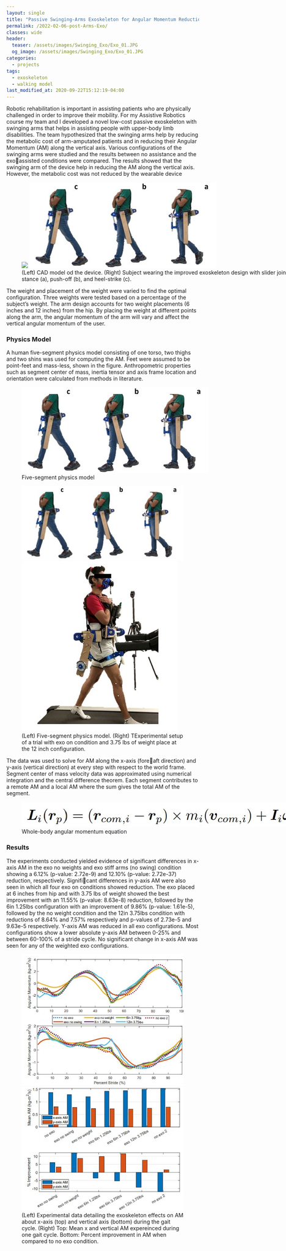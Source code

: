 ```yaml
---
layout: single
title: "Passive Swinging-Arms Exoskeleton for Angular Momentum Reduction"
permalink: /2022-02-06-post-Arms-Exo/
classes: wide
header:
  teaser: /assets/images/Swinging_Exo/Exo_01.JPG
  og_image: /assets/images/Swinging_Exo/Exo_01.JPG
categories:
  - projects
tags:
  - exoskeleton
  - walking model
last_modified_at: 2020-09-22T15:12:19-04:00
---
```


Robotic rehabilitation is important in assisting patients who are physically challenged in order to improve their mobility. For my Assistive Robotics course my team and I developed a novel low-cost passive exoskeleton with swinging arms that helps in assisting people with upper-body limb disabilities. The team hypothesized that the swinging arms help by reducing the metabolic cost of arm-amputated patients and in reducing their Angular Momentum (AM) along the vertical axis. Various configurations of the swinging arms were studied and the results between no assistance and the exoassisted conditions were compared. The results showed that the swinging arm of the device help in reducing the AM along the vertical axis. However, the metabolic cost was not reduced by the wearable device

  <center>
  <figure style="width:800px; text-align:left;" class="half"> 
      <a href="/assets/images/Swinging_Exo/Exo_02.JPG"><img src="/assets/images/Swinging_Exo/Exo_02.JP"></a>
      <a href="/assets/images/Swinging_Exo/Exo_03.JPG"><img src="/assets/images/Swinging_Exo/Exo_03.JPG"></a>
      <figcaption>(Left) CAD model od the device. (Right) Subject wearing the improved exoskeleton design with slider joint during single-stance (a), push-off (b), and heel-strike (c). </figcaption>
  </figure>
  </center>

The weight and placement of the weight were varied to find the optimal configuration. Three weights were tested based on a percentage of the subject’s weight. The arm design accounts for two weight placements (6 inches and 12 inches) from the hip. By placing the weight at different points along the arm, the angular momentum of the arm will vary and affect the vertical angular momentum of the user. 

### Physics Model

A human five-segment physics model consisting of one torso, two thighs and two shins was used for computing the AM. Feet were assumed to be point-feet and mass-less, shown in the figure. Anthropometric properties such as segment center of mass, inertia tensor and axis frame location and orientation were calculated from methods in literature.

  <center>
  <figure style="width:800px; text-align:left;" > 
      <a href="/assets/images/Swinging_Exo/Exo_03.JPG"><img src="/assets/images/Swinging_Exo/Exo_03.JPG"></a>
      <figcaption>Five-segment physics model</figcaption>
  </figure>
  </center>
  <figure class="half">
    <a href="/assets/images/Swinging_Exo/Exo_03.JPG"><img src="/assets/images/Swinging_Exo/Exo_03.JPG"></a>
    <a href="/assets/images/Swinging_Exo/Exo_06.JPG"><img src="/assets/images/Swinging_Exo/Exo_06.JPG"></a>
    <figcaption>(Left) Five-segment physics model. (Right) TExperimental setup of a trial with exo on condition and 3.75 lbs of weight place at the 12 inch configuration.  </figcaption>
</figure>

The data was used to solve for AM along the x-axis (foreaft direction) and y-axis (vertical direction) at every step with respect to the world frame. Segment center of mass velocity data was approximated using numerical integration and the central difference theorem. Each segment contributes to a remote AM and a local AM where the sum gives the total AM of the segment.

  <center>
  <figure style="width:800px; text-align:left;" > 
      <a href="/assets/images/Swinging_Exo/Exo_05.JPG"><img src="/assets/images/Swinging_Exo/Exo_05.JPG"></a>
      <figcaption>Whole-body angular momentum equation</figcaption>
  </figure>
  </center>

### Results

The experiments conducted yielded evidence of significant differences in x-axis AM in the exo no weights and exo stiff arms (no swing) condition showing a 6.12% (p-value: 2.72e-9) and 12.10% (p-value: 2.72e-37) reduction, respectively. Significant differences in y-axis AM were also seen in which all four exo on conditions showed reduction. The exo placed at 6 inches from hip and with 3.75 lbs of weight showed the best improvement with an 11.55% (p-value: 8.63e-8) reduction, followed by the 6in 1.25lbs configuration with an improvement of 9.86% (p-value: 1.61e-5), followed by the no weight condition and the 12in 3.75lbs condition with reductions of 8.64% and 7.57% respectively and p-values of 2.73e-5 and 9.63e-5 respectively. Y-axis AM was reduced in all exo configurations. Most configurations show a lower absolute y-axis AM between 0-25% and between 60-100% of a stride cycle. No significant change in x-axis AM was seen for any of the weighted exo configurations.

<figure class="half">
    <a href="/assets/images/Swinging_Exo/Exo_07.JPG"><img src="/assets/images/Swinging_Exo/Exo_07.JPG"></a>
    <a href="/assets/images/Swinging_Exo/Exo_08.JPG"><img src="/assets/images/Swinging_Exo/Exo_08.JPG"></a>
    <figcaption>(Left) Experimental data detailing the exoskeleton effects on AM about x-axis (top) and vertical axis (bottom) during the gait cycle. (Right) Top: Mean x and vertical AM expereinced during one gait cycle. Bottom: Percent improvement in AM when compared to no exo condition.  </figcaption>
</figure>








